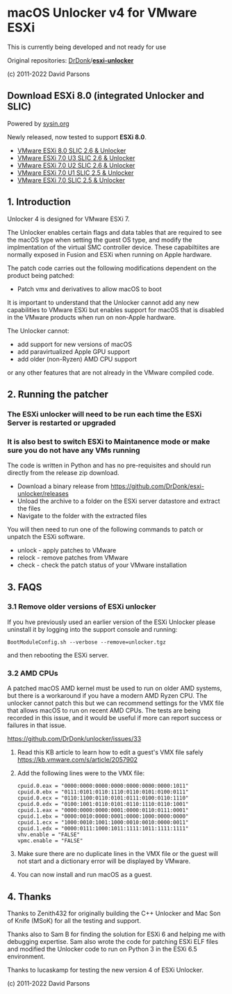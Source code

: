 # macOS Unlocker v4 for VMware ESXi

This is currently being developed and not ready for use

Original repositories: [DrDonk](https://github.com/DrDonk)/**[esxi-unlocker](https://github.com/DrDonk/esxi-unlocker)**

(c) 2011-2022 David Parsons

## Download ESXi 8.0 (integrated Unlocker and SLIC)

Powered by [sysin.org](https://sysin.org/)

Newly released, now tested to support **ESXi 8.0**.

- [VMware ESXi 8.0 SLIC 2.6 & Unlocker](https://sysin.org/blog/vmware-esxi-8-slic/)
- [VMware ESXi 7.0 U3 SLIC 2.6 & Unlocker](https://sysin.org/blog/vmware-esxi-7-u3-slic/)
- [VMware ESXi 7.0 U2 SLIC 2.6 & Unlocker](https://sysin.org/blog/vmware-esxi-7-u2-slic/)
- [VMware ESXi 7.0 U1 SLIC 2.5 & Unlocker](https://sysin.org/blog/vmware-esxi-7-u1-slic/)
- [VMware ESXi 7.0 SLIC 2.5 & Unlocker](https://sysin.org/blog/vmware-esxi-7-slic/)

## 1. Introduction

Unlocker 4 is designed for VMware ESXi 7.

The Unlocker enables certain flags and data tables that are required to see the macOS type when setting
the guest OS type, and modify the implmentation of the virtual SMC controller device. These capabiltiites are normally
exposed in Fusion and ESXi when running on Apple hardware.

The patch code carries out the following modifications dependent on the product being patched:

- Patch vmx and derivatives to allow macOS to boot

It is important to understand that the Unlocker cannot add any new capabilities to VMware ESXi
but enables support for macOS that is disabled in the VMware products when run on non-Apple hardware.

The Unlocker cannot:

- add support for new versions of macOS
- add paravirtualized Apple GPU support
- add older (non-Ryzen) AMD CPU support

or any other features that are not already in the VMware compiled code.

## 2. Running the patcher

### The ESXi unlocker will need to be run each time the ESXi Server is restarted or upgraded

### It is also best to switch ESXi to Maintanence mode or make sure you do not have any VMs running

The code is written in Python and has no pre-requisites and should run directly from the release zip download.

- Download a binary release from <https://github.com/DrDonk/esxi-unlocker/releases>
- Unload the archive to a folder on the ESXi server datastore and extract the files
- Navigate to the folder with the extracted files

You will then need to run one of the following commands to patch or unpatch the ESXi software.

- unlock - apply patches to VMware
- relock - remove patches from VMware
- check  - check the patch status of your VMware installation

## 3. FAQS

### 3.1 Remove older versions of ESXi unlocker

If you hve previously used an earlier version of the ESXi Unlocker please uninstall it by logging into the
support console and running:

```BootModuleConfig.sh --verbose --remove=unlocker.tgz```

and then rebooting the ESXi server.

### 3.2 AMD CPUs

A patched macOS AMD kernel must be used to run on older AMD systems, but there is a workaround if you have a modern
AMD Ryzen CPU. The unlocker cannot patch this but we can recommend settings for the VMX file that allows macOS to
run on recent AMD CPUs. The tests are being recorded in this issue, and it would be useful if more can report
success or failures in that issue.

<https://github.com/DrDonk/unlocker/issues/33>

1. Read this KB article to learn how to edit a guest's VMX file safely <https://kb.vmware.com/s/article/2057902>
2. Add the following lines were to the VMX file:

   ```shell
   cpuid.0.eax = "0000:0000:0000:0000:0000:0000:0000:1011"
   cpuid.0.ebx = "0111:0101:0110:1110:0110:0101:0100:0111"
   cpuid.0.ecx = "0110:1100:0110:0101:0111:0100:0110:1110"
   cpuid.0.edx = "0100:1001:0110:0101:0110:1110:0110:1001"
   cpuid.1.eax = "0000:0000:0000:0001:0000:0110:0111:0001"
   cpuid.1.ebx = "0000:0010:0000:0001:0000:1000:0000:0000"
   cpuid.1.ecx = "1000:0010:1001:1000:0010:0010:0000:0011"
   cpuid.1.edx = "0000:0111:1000:1011:1111:1011:1111:1111"
   vhv.enable = "FALSE"
   vpmc.enable = "FALSE"
   ```

3. Make sure there are no duplicate lines in the VMX file or the guest will not start and a dictionary error will be displayed by VMware.

4. You can now install and run macOS as a guest.

## 4. Thanks

Thanks to Zenith432 for originally building the C++ Unlocker and Mac Son of Knife
(MSoK) for all the testing and support.

Thanks also to Sam B for finding the solution for ESXi 6 and helping me with
debugging expertise. Sam also wrote the code for patching ESXi ELF files and
modified the Unlocker code to run on Python 3 in the ESXi 6.5 environment.

Thanks to lucaskamp for testing the new version 4 of ESXi Unlocker.

(c) 2011-2022 David Parsons
